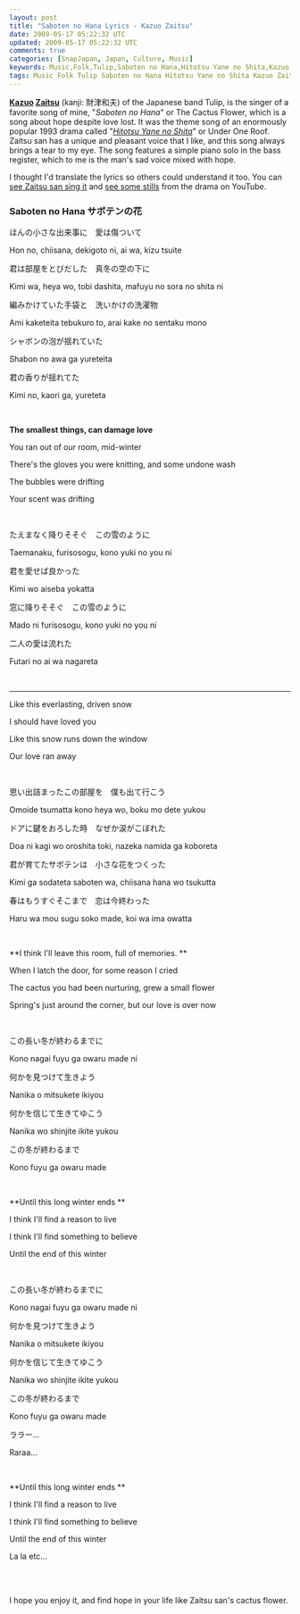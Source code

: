 ```yaml
---           
layout: post
title: "Saboten no Hana Lyrics - Kazuo Zaitsu"
date: 2009-05-17 05:22:32 UTC
updated: 2009-05-17 05:22:32 UTC
comments: true
categories: [SnapJapan, Japan, Culture, Music]
keywords: Music,Folk,Tulip,Saboten no Hana,Hitotsu Yane no Shita,Kazuo Zaitsu,Lyrics
tags: Music Folk Tulip Saboten no Hana Hitotsu Yane no Shita Kazuo Zaitsu Lyrics
---
```

 


**[Kazuo](http://www.zaitsukazuo.com/) [Zaitsu](http://wiki.d-addicts.com/Zaitsu_Kazuo)** (kanji: 財津和夫) of the Japanese band Tulip, is the singer of a favorite song of mine, "_Saboten no Hana_" or The Cactus Flower, which is a song about hope despite love lost. It was the theme song of an enormously popular 1993 drama called "_[Hitotsu Yane no Shita](http://wiki.d-addicts.com/Hitotsu_Yane_no_Shita)_" or Under One Roof. Zaitsu san has a unique and pleasant voice that I like, and this song always brings a tear to my eye. The song features a simple piano solo in the bass register, which to me is the man's sad voice mixed with hope. 




I thought I'd translate the lyrics so others could understand it too. You can [see Zaitsu san sing it](http://www.youtube.com/watch?v=zLjKK0QNHos) and [see some stills](http://www.youtube.com/watch?v=pfdT7lr6r0U) from the drama on YouTube.




### Saboten no Hana サボテンの花






> 




ほんの小さな出来事に　愛は傷ついて




Hon no, chiisana, dekigoto ni, ai wa, kizu tsuite




君は部屋をとびだした　真冬の空の下に




Kimi wa, heya wo, tobi dashita, mafuyu no sora no shita ni




編みかけていた手袋と　洗いかけの洗濯物




Ami kaketeita tebukuro to, arai kake no sentaku mono




シャボンの泡が揺れていた




Shabon no awa ga yureteita




君の香りが揺れてた




Kimi no, kaori ga, yureteta


<br />

**The smallest things, can damage love**




You ran out of our room, mid-winter




There's the gloves you were knitting, and some undone wash




The bubbles were drifting




Your scent was drifting







<br />

たえまなく降りそそぐ　この雪のように




Taemanaku, furisosogu, kono yuki no you ni




君を愛せば良かった




Kimi wo aiseba yokatta




窓に降りそそぐ　この雪のように




Mado ni furisosogu, kono yuki no you ni




二人の愛は流れた




Futari no ai wa nagareta


<br />

****




Like this everlasting, driven snow




I should have loved you




Like this snow runs down the window




Our love ran away







<br />

思い出詰まったこの部屋を　僕も出て行こう




Omoide tsumatta kono heya wo, boku mo dete yukou




ドアに鍵をおろした時　なぜか涙がこぼれた




Doa ni kagi wo oroshita toki, nazeka namida ga koboreta




君が育てたサボテンは　小さな花をつくった




Kimi ga sodateta saboten wa, chiisana hana wo tsukutta




春はもうすぐそこまで　恋は今終わった




Haru wa mou sugu soko made, koi wa ima owatta


<br />

**I think I'll leave this room, full of memories. **




When I latch the door, for some reason I cried




The cactus you had been nurturing, grew a small flower




Spring's just around the corner, but our love is over now







<br />

この長い冬が終わるまでに




Kono nagai fuyu ga owaru made ni




何かを見つけて生きよう




Nanika o mitsukete ikiyou




何かを信じて生きてゆこう




Nanika wo shinjite ikite yukou




この冬が終わるまで




Kono fuyu ga owaru made


<br />

**Until this long winter ends **




I think I'll find a reason to live




I think I'll find something to believe




Until the end of this winter







<br />

この長い冬が終わるまでに




Kono nagai fuyu ga owaru made ni




何かを見つけて生きよう




Nanika o mitsukete ikiyou




何かを信じて生きてゆこう




Nanika wo shinjite ikite yukou




この冬が終わるまで




Kono fuyu ga owaru made




ララー...




Raraa...


<br />

**Until this long winter ends **




I think I'll find a reason to live




I think I'll find something to believe




Until the end of this winter




La la etc...







<br />




<br />

I hope you enjoy it, and find hope in your life like Zaitsu san's cactus flower. 


